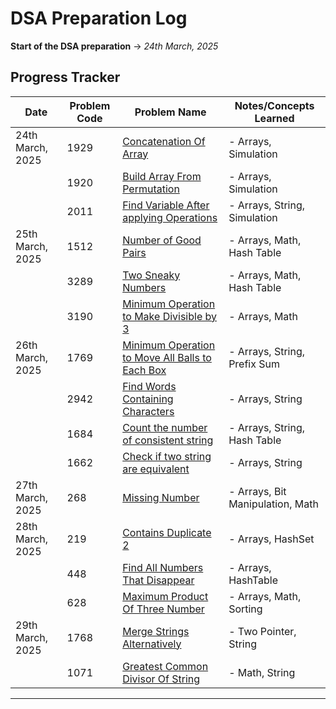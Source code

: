 # DSA Preparation Log

**Start of the DSA preparation** → *24th March, 2025*

## Progress Tracker

| Date             | Problem Code | Problem Name                                                                             | Notes/Concepts Learned           |
|------------------|--------------|------------------------------------------------------------------------------------------|----------------------------------|
| 24th March, 2025 | 1929         | [Concatenation Of Array](ConcatenationOfArray_1929.java)                                 | - Arrays, Simulation             |
|                  | 1920         | [Build Array From Permutation](BuildArrayFromPermutaion_1920.java)                       | - Arrays, Simulation             |
|                  | 2011         | [Find Variable After applying Operations](ValueOfVariableAfterOperations_2011.java)      | - Arrays, String, Simulation     |
| 25th March, 2025 | 1512         | [Number of Good Pairs](NumberOfGoodPairs_1512.java)                                      | - Arrays, Math, Hash Table       |
|                  | 3289         | [Two Sneaky Numbers](TwoSneakyNumbers_3289.java)                                         | - Arrays, Math, Hash Table       |
|                  | 3190         | [Minimum Operation to Make Divisible by 3](MinimumOperationToMakeDivisibleBy3_3190.java) | - Arrays, Math                   |
| 26th March, 2025 | 1769         | [Minimum Operation to Move All Balls to Each Box](MinimumNumberOfOpertaions_1769.java)   | - Arrays, String, Prefix Sum     |
|                  | 2942         | [Find Words Containing Characters](FindWordsContainingCharacter_2942.java)               | - Arrays, String                 |
|                  | 1684         | [Count the number of consistent string](CountTheNumberOfConsistentString_1684.java)      | - Arrays, String, Hash Table     |
|                  | 1662         | [Check if two string are equivalent](CheckIfTwoStringArraysAreEquivalent_1662.java)      | - Arrays, String                 |
| 27th March, 2025 | 268          | [Missing Number](MissingNumber_268.java)                                                 | - Arrays, Bit Manipulation, Math |
| 28th March, 2025 | 219          | [Contains Duplicate 2](ContainsDuplicate2_219.java)                                      | - Arrays, HashSet                |
|                  | 448          | [Find All Numbers That Disappear](FindAllNumbersThatDisappear_448.java)                  | - Arrays, HashTable              |
|                  | 628          | [Maximum Product Of Three Number](MaximumProductOfThreeNumber_628.java)                  | - Arrays, Math, Sorting          |
| 29th March, 2025 | 1768         | [Merge Strings Alternatively](MergeStringsAlternatively_1768.java)                       | - Two Pointer, String            |
|                  | 1071         | [Greatest Common Divisor Of String](GreatestCommonDivisorOfString_1071.java)             | - Math, String                   |
---
